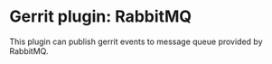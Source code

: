 Gerrit plugin: RabbitMQ
=======================

This plugin can publish gerrit events to message queue provided by RabbitMQ.
